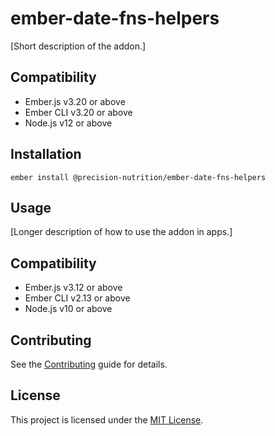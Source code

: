 # ember-date-fns-helpers

[Short description of the addon.]

## Compatibility

- Ember.js v3.20 or above
- Ember CLI v3.20 or above
- Node.js v12 or above

## Installation

```
ember install @precision-nutrition/ember-date-fns-helpers
```

## Usage

[Longer description of how to use the addon in apps.]

## Compatibility

- Ember.js v3.12 or above
- Ember CLI v2.13 or above
- Node.js v10 or above

## Contributing

See the [Contributing](CONTRIBUTING.md) guide for details.

## License

This project is licensed under the [MIT License](LICENSE.md).

